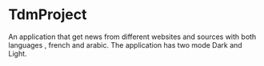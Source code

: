 # TdmProject
An application that get news from different websites and sources with both languages , french and arabic.
The application has two mode Dark and Light. 
